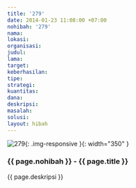 ```yaml
---
title: '279'
date: 2014-01-23 11:08:00 +07:00
nohibah: '279'
nama: 
lokasi: 
organisasi: 
judul: 
lama: 
target: 
keberhasilan: 
tipe: 
strategi: 
kuantitas: 
dana: 
deskripsi: 
masalah: 
solusi: 
layout: hibah
---
```


![279](/static/img/hibahcms/279.png){: .img-responsive }{: width="350" }

### {{ page.nohibah }} - {{ page.title }}

{{ page.deskripsi }}
